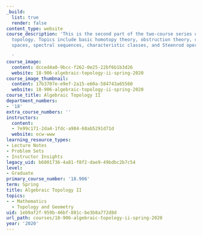 ```yaml
---
_build:
  list: true
  render: false
content_type: website
course_description: 'This is the second part of the two-course series on algebraic
  topology. Topics include basic homotopy theory, obstruction theory, classifying
  spaces, spectral sequences, characteristic classes, and Steenrod operations.

  '
course_image:
  content: dcced4a0-9bcc-f262-0e25-22bf6b1b3d26
  website: 18-906-algebraic-topology-ii-spring-2020
course_image_thumbnail:
  content: 17b3707e-e9ef-2a15-e60a-584743a65560
  website: 18-906-algebraic-topology-ii-spring-2020
course_title: Algebraic Topology II
department_numbers:
- '18'
extra_course_numbers: ''
instructors:
  content:
  - 7e99c171-2da4-1fdc-a984-68ab5291d71d
  website: ocw-www
learning_resource_types:
- Lecture Notes
- Problem Sets
- Instructor Insights
legacy_uid: b6001736-4a81-f8f2-dae9-49bdbc2b7c54
level:
- Graduate
primary_course_number: '18.906'
term: Spring
title: Algebraic Topology II
topics:
- - Mathematics
  - Topology and Geometry
uid: 1eb9af2f-959b-46bf-881c-be3b8a772d8d
url_path: courses/18-906-algebraic-topology-ii-spring-2020
year: '2020'
---
```

